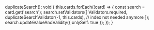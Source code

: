 duplicateSearch(): void {
  this.cards.forEach((card) => {
    const search = card.get('search');
    search.setValidators([
      Validators.required,
      duplicateSearchValidator(-1, this.cards), // index not needed anymore
    ]);
    search.updateValueAndValidity({ onlySelf: true });
  });
}